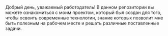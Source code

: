 Добрый день, уважаемый работодатель!
В данном репозитории вы можете ознакомиться с моим проектом, который был создан для того, чтобы освоить современные технологии, знание которых позволит мне быть полезным на рабочем месте и решать различные поставленные задачи.
